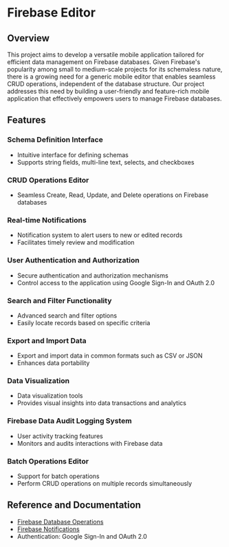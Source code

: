 # Firebase Editor

## Overview
This project aims to develop a versatile mobile application tailored for efficient data management on Firebase databases. Given Firebase's popularity among small to medium-scale projects for its schemaless nature, there is a growing need for a generic mobile editor that enables seamless CRUD operations, independent of the database structure. Our project addresses this need by building a user-friendly and feature-rich mobile application that effectively empowers users to manage Firebase databases.

## Features

### Schema Definition Interface
- Intuitive interface for defining schemas
- Supports string fields, multi-line text, selects, and checkboxes

### CRUD Operations Editor
- Seamless Create, Read, Update, and Delete operations on Firebase databases

### Real-time Notifications
- Notification system to alert users to new or edited records
- Facilitates timely review and modification

### User Authentication and Authorization
- Secure authentication and authorization mechanisms
- Control access to the application using Google Sign-In and OAuth 2.0

### Search and Filter Functionality
- Advanced search and filter options
- Easily locate records based on specific criteria

### Export and Import Data
- Export and import data in common formats such as CSV or JSON
- Enhances data portability

### Data Visualization
- Data visualization tools
- Provides visual insights into data transactions and analytics

### Firebase Data Audit Logging System
- User activity tracking features
- Monitors and audits interactions with Firebase data

### Batch Operations Editor
- Support for batch operations
- Perform CRUD operations on multiple records simultaneously

## Reference and Documentation
- [Firebase Database Operations](https://firebase.google.com/docs/firestore/reference/rest)
- [Firebase Notifications](https://firebase.google.com/docs/reference/fcm/rest/v1/projects.messages)
- Authentication: Google Sign-In and OAuth 2.0
